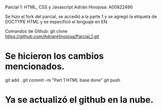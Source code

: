 Parcial 1: HTML, CSS y Javascript
Adrián Hinojosa: A00822490

Se hizo el fork del parcial, se accedió a la parte 1 y se agregó la etiqueta de DOCTYPE HTML y se especificó el lenguaje en EN.

Comandos de Github:
git clone https://github.com/AdrianHinojosa/Parcial_1.git
# Se hicieron los cambios mencionados.
git add . 
git commit -m "Part 1 HTML base done"
git push
# Ya se actualizó el github en la nube.
